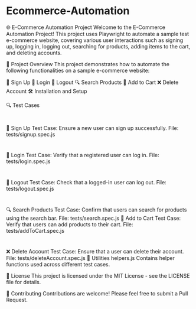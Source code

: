 # Ecommerce-Automation
🌐 E-Commerce Automation Project
Welcome to the E-Commerce Automation Project! This project uses Playwright to automate a sample test e-commerce website, covering various user interactions such as signing up, logging in, logging out, searching for products, adding items to the cart, and deleting accounts.

🚀 Project Overview
This project demonstrates how to automate the following functionalities on a sample e-commerce website:

📝 Sign Up
🔐 Login
🚪 Logout
🔍 Search Products
🛒 Add to Cart
❌ Delete Account
🛠️ Installation and Setup

🔍 Test Cases
#
📝 Sign Up
Test Case: Ensure a new user can sign up successfully.
File: tests/signup.spec.js
#
🔐 Login
Test Case: Verify that a registered user can log in.
File: tests/login.spec.js
#
🚪 Logout
Test Case: Check that a logged-in user can log out.
File: tests/logout.spec.js
#
🔍 Search Products
Test Case: Confirm that users can search for products using the search bar.
File: tests/search.spec.js
🛒 Add to Cart
Test Case: Verify that users can add products to their cart.
File: tests/addToCart.spec.js
#
❌ Delete Account
Test Case: Ensure that a user can delete their account.
File: tests/deleteAccount.spec.js
🧩 Utilities
helpers.js
Contains helper functions used across different test cases.

📜 License
This project is licensed under the MIT License - see the LICENSE file for details.

🤝 Contributing
Contributions are welcome! Please feel free to submit a Pull Request.

